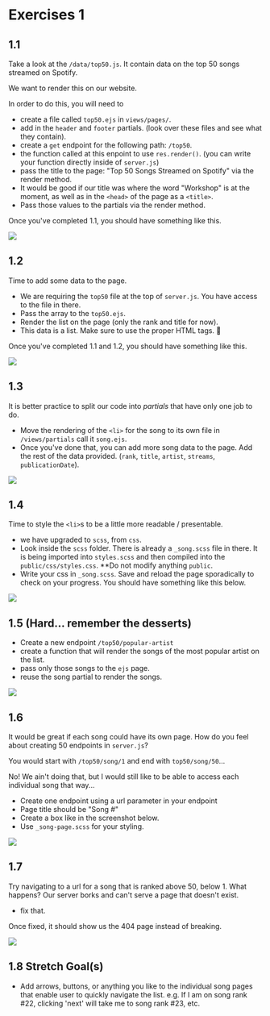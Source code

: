 # Exercises 1

## 1.1

Take a look at the `/data/top50.js`. It contain data on the top 50 songs streamed on Spotify.

We want to render this on our website.

In order to do this, you will need to

- create a file called `top50.ejs` in `views/pages/`.
- add in the `header` and `footer` partials. (look over these files and see what they contain).
- create a `get` endpoint for the following path: `/top50`.
- the function called at this enpoint to use `res.render()`. (you can write your function directly inside of `server.js`)
- pass the title to the page: "Top 50 Songs Streamed on Spotify" via the render method.
- It would be good if our title was where the word "Workshop" is at the moment, as well as in the `<head>` of the page as a `<title>`.
- Pass those values to the partials via the render method.

Once you've completed 1.1, you should have something like this.

![](../__lecture/assets/top50_1.1.png)

## 1.2

Time to add some data to the page.

- We are requiring the `top50` file at the top of `server.js`. You have access to the file in there.
- Pass the array to the `top50.ejs`.
- Render the list on the page (only the rank and title for now).
- This data is a list. Make sure to use the proper HTML tags. 🙏

Once you've completed 1.1 and 1.2, you should have something like this.

![](../__lecture/assets/top50_1.2.png)

## 1.3

It is better practice to split our code into _partials_ that have only one job to do.

- Move the rendering of the `<li>` for the song to its own file in `/views/partials` call it `song.ejs`.
- Once you've done that, you can add more song data to the page. Add the rest of the data provided. (`rank`, `title`, `artist`, `streams`, `publicationDate`).

![](../__lecture/assets/top50_1.3.png)

## 1.4

Time to style the `<li>`s to be a little more readable / presentable.

- we have upgraded to `scss`, from `css`.
- Look inside the `scss` folder. There is already a `_song.scss` file in there. It is being imported into `styles.scss` and then compiled into the `public/css/styles.css`. \*\*Do not modify anything `public`.
- Write your css in `_song.scss`. Save and reload the page sporadically to check on your progress. You should have something like this below.

![](../__lecture/assets/top50_1.4.png)

## 1.5 (Hard... remember the desserts)

- Create a new endpoint `/top50/popular-artist`
- create a function that will render the songs of the most popular artist on the list.
- pass only those songs to the `ejs` page.
- reuse the song partial to render the songs.

![](../__lecture/assets/top50_1.5.png)

## 1.6

It would be great if each song could have its own page. How do you feel about creating 50 endpoints in `server.js`?

You would start with `/top50/song/1` and end with `top50/song/50`...

No! We ain't doing that, but I would still like to be able to access each individual song that way...

- Create one endpoint using a url parameter in your endpoint
- Page title should be "Song #"
- Create a box like in the screenshot below.
- Use `_song-page.scss` for your styling.

![](../__lecture/assets/top50_1.6.png)

## 1.7

Try navigating to a url for a song that is ranked above 50, below 1. What happens? Our server borks and can't serve a page that doesn't exist.

- fix that.

Once fixed, it should show us the 404 page instead of breaking.

![](../__lecture/assets/top50_1.7.png)

## 1.8 Stretch Goal(s)

- Add arrows, buttons, or anything you like to the individual song pages that enable user to quickly navigate the list. e.g. If I am on song rank #22, clicking 'next' will take me to song rank #23, etc.
